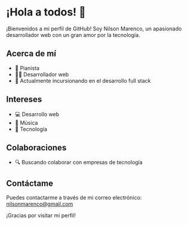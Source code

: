 # ¡Hola a todos! 👋

¡Bienvenidos a mi perfil de GitHub! Soy Nilson Marenco, un apasionado desarrollador web con un gran amor por la tecnología.

## Acerca de mí
- 🎹 Pianista 
- 👨‍💻 Desarrollador web
- 🎼 Actualmente incursionando en el desarrollo full stack

## Intereses
- 💻 Desarrollo web
- 🎵 Música
- 📱 Tecnología

## Colaboraciones
- 🔍 Buscando colaborar con empresas de tecnología

## Contáctame
Puedes contactarme a través de mi correo electrónico: nilsonmarenco@gmail.com

¡Gracias por visitar mi perfil!
